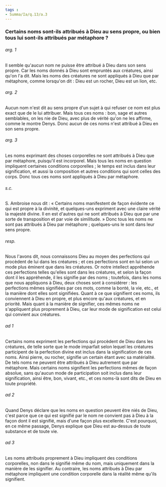 ```yaml
---
tags : 
- Summa/Ia/q.13/a.3
---
```


### Certains noms sont-ils attribués à Dieu au sens propre, ou bien tous lui sont-ils attribués par métaphore ?

###### arg. 1
Il semble qu'aucun nom ne puisse être attribué à Dieu dans son sens propre. Car les noms donnés à Dieu sont empruntés aux créatures, ainsi qu'on l'a dit. Mais les noms des créatures ne sont appliqués à Dieu que par métaphore, comme lorsqu'on dit : Dieu est un rocher, Dieu est un lion, etc. 

###### arg. 2
Aucun nom n'est dit au sens propre d'un sujet à qui refuser ce nom est plus exact que de le lui attribuer. Mais tous ces noms : bon, sage et autres semblables, on les nie de Dieu, avec plus de vérité qu'on ne les affirme, comme le montre Denys. Donc aucun de ces noms n'est attribué à Dieu en son sens propre. 

###### arg. 3
Les noms exprimant des choses corporelles ne sont attribués à Dieu que par métaphore, puisqu'il est incorporel. Mais tous les noms en question impliquent certaines conditions corporelles ; le temps est inclus dans leur signification, et aussi la composition et autres conditions qui sont celles des corps. Donc tous ces noms sont appliqués à Dieu par métaphore. 

###### s.c.
S. Ambroise nous dit : « Certains noms manifestent de façon évidente ce qui est propre à la divinité, et quelques-uns expriment avec une claire vérité la majesté divine. Il en est d'autres qui ne sont attribués à Dieu que par une sorte de transposition et par voie de similitude. » Donc tous les noms ne sont pas attribués à Dieu par métaphore ; quelques-uns le sont dans leur sens propre. 

###### resp.
Nous l'avons dit, nous connaissons Dieu au moyen des perfections qui procèdent de lui dans les créatures ; et ces perfections sont en lui selon un mode plus éminent que dans les créatures. Or notre intellect appréhende ces perfections telles qu'elles sont dans les créatures, et selon la façon dont il les appréhende, il les signifie par des noms ; toutefois, dans les noms que nous appliquons à Dieu, deux choses sont à considérer : les perfections mêmes signifiées par ces mots, comme la bonté, la vie, etc., et la manière dont elles sont signifiées. Quant à ce que signifient ces noms, ils conviennent à Dieu en propre, et plus encore qu'aux créatures, et en priorité. Mais quant à la manière de signifier, ces mêmes noms ne s'appliquent plus proprement à Dieu, car leur mode de signification est celui qui convient aux créatures. 

###### ad 1
Certains noms expriment les perfections qui procèdent de Dieu dans les créatures, de telle sorte que le mode imparfait selon lequel les créatures participent de la perfection divine est inclus dans la signification de ces noms. Ainsi pierre, ou rocher, signifie un certain étant avec sa matérialité. De tels noms ne peuvent être attribués à Dieu autrement que par métaphore. Mais certains noms signifient les perfections mêmes de façon absolue, sans qu'aucun mode de participation soit inclus dans leur signification, ainsi être, bon, vivant, etc., et ces noms-là sont dits de Dieu en toute propriété. 

###### ad 2
Quand Denys déclare que les noms en question peuvent être niés de Dieu, c'est parce que ce qui est signifié par le nom ne convient pas à Dieu à la façon dont il est signifié, mais d'une façon plus excellente. C'est pourquoi, en ce même passage, Denys explique que Dieu est au-dessus de toute substance et de toute vie. 

###### ad 3
Les noms attribués proprement à Dieu impliquent des conditions corporelles, non dans le signifié même du nom, mais uniquement dans la manière de les signifier. Au contraire, les noms attribués à Dieu par métaphore impliquent une condition corporelle dans la réalité même qu'ils signifient. 



